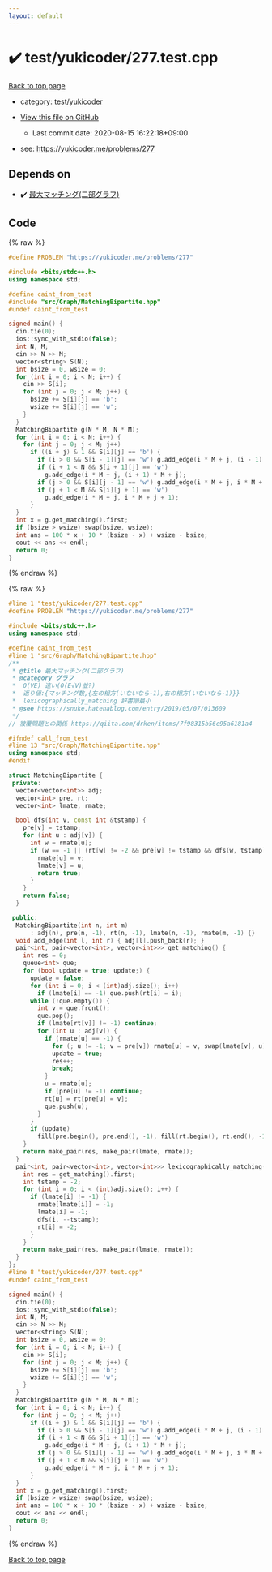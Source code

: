 ```yaml
---
layout: default
---
```


<!-- mathjax config similar to math.stackexchange -->
<script type="text/javascript" async
  src="https://cdnjs.cloudflare.com/ajax/libs/mathjax/2.7.5/MathJax.js?config=TeX-MML-AM_CHTML">
</script>
<script type="text/x-mathjax-config">
  MathJax.Hub.Config({
    TeX: { equationNumbers: { autoNumber: "AMS" }},
    tex2jax: {
      inlineMath: [ ['$','$'] ],
      processEscapes: true
    },
    "HTML-CSS": { matchFontHeight: false },
    displayAlign: "left",
    displayIndent: "2em"
  });
</script>

<script type="text/javascript" src="https://cdnjs.cloudflare.com/ajax/libs/jquery/3.4.1/jquery.min.js"></script>
<script src="https://cdn.jsdelivr.net/npm/jquery-balloon-js@1.1.2/jquery.balloon.min.js" integrity="sha256-ZEYs9VrgAeNuPvs15E39OsyOJaIkXEEt10fzxJ20+2I=" crossorigin="anonymous"></script>
<script type="text/javascript" src="../../../assets/js/copy-button.js"></script>
<link rel="stylesheet" href="../../../assets/css/copy-button.css" />


# :heavy_check_mark: test/yukicoder/277.test.cpp

<a href="../../../index.html">Back to top page</a>

* category: <a href="../../../index.html#de60e5ba474ac43bf7562c10f5977e2d">test/yukicoder</a>
* <a href="{{ site.github.repository_url }}/blob/master/test/yukicoder/277.test.cpp">View this file on GitHub</a>
    - Last commit date: 2020-08-15 16:22:18+09:00


* see: <a href="https://yukicoder.me/problems/277">https://yukicoder.me/problems/277</a>


## Depends on

* :heavy_check_mark: <a href="../../../library/src/Graph/MatchingBipartite.hpp.html">最大マッチング(二部グラフ)</a>


## Code

<a id="unbundled"></a>
{% raw %}
```cpp
#define PROBLEM "https://yukicoder.me/problems/277"

#include <bits/stdc++.h>
using namespace std;

#define caint_from_test
#include "src/Graph/MatchingBipartite.hpp"
#undef caint_from_test

signed main() {
  cin.tie(0);
  ios::sync_with_stdio(false);
  int N, M;
  cin >> N >> M;
  vector<string> S(N);
  int bsize = 0, wsize = 0;
  for (int i = 0; i < N; i++) {
    cin >> S[i];
    for (int j = 0; j < M; j++) {
      bsize += S[i][j] == 'b';
      wsize += S[i][j] == 'w';
    }
  }
  MatchingBipartite g(N * M, N * M);
  for (int i = 0; i < N; i++) {
    for (int j = 0; j < M; j++)
      if ((i + j) & 1 && S[i][j] == 'b') {
        if (i > 0 && S[i - 1][j] == 'w') g.add_edge(i * M + j, (i - 1) * M + j);
        if (i + 1 < N && S[i + 1][j] == 'w')
          g.add_edge(i * M + j, (i + 1) * M + j);
        if (j > 0 && S[i][j - 1] == 'w') g.add_edge(i * M + j, i * M + j - 1);
        if (j + 1 < M && S[i][j + 1] == 'w')
          g.add_edge(i * M + j, i * M + j + 1);
      }
  }
  int x = g.get_matching().first;
  if (bsize > wsize) swap(bsize, wsize);
  int ans = 100 * x + 10 * (bsize - x) + wsize - bsize;
  cout << ans << endl;
  return 0;
}
```
{% endraw %}

<a id="bundled"></a>
{% raw %}
```cpp
#line 1 "test/yukicoder/277.test.cpp"
#define PROBLEM "https://yukicoder.me/problems/277"

#include <bits/stdc++.h>
using namespace std;

#define caint_from_test
#line 1 "src/Graph/MatchingBipartite.hpp"
/**
 * @title 最大マッチング(二部グラフ)
 * @category グラフ
 *  O(VE) 速い(O(E√V)並?)
 *  返り値:{マッチング数,{左の相方(いないなら-1),右の相方(いないなら-1)}}
 *  lexicographically_matching 辞書順最小
 * @see https://snuke.hatenablog.com/entry/2019/05/07/013609
 */
// 被覆問題との関係 https://qiita.com/drken/items/7f98315b56c95a6181a4

#ifndef call_from_test
#line 13 "src/Graph/MatchingBipartite.hpp"
using namespace std;
#endif

struct MatchingBipartite {
 private:
  vector<vector<int>> adj;
  vector<int> pre, rt;
  vector<int> lmate, rmate;

  bool dfs(int v, const int &tstamp) {
    pre[v] = tstamp;
    for (int u : adj[v]) {
      int w = rmate[u];
      if (w == -1 || (rt[w] != -2 && pre[w] != tstamp && dfs(w, tstamp))) {
        rmate[u] = v;
        lmate[v] = u;
        return true;
      }
    }
    return false;
  }

 public:
  MatchingBipartite(int n, int m)
      : adj(n), pre(n, -1), rt(n, -1), lmate(n, -1), rmate(m, -1) {}
  void add_edge(int l, int r) { adj[l].push_back(r); }
  pair<int, pair<vector<int>, vector<int>>> get_matching() {
    int res = 0;
    queue<int> que;
    for (bool update = true; update;) {
      update = false;
      for (int i = 0; i < (int)adj.size(); i++)
        if (lmate[i] == -1) que.push(rt[i] = i);
      while (!que.empty()) {
        int v = que.front();
        que.pop();
        if (lmate[rt[v]] != -1) continue;
        for (int u : adj[v]) {
          if (rmate[u] == -1) {
            for (; u != -1; v = pre[v]) rmate[u] = v, swap(lmate[v], u);
            update = true;
            res++;
            break;
          }
          u = rmate[u];
          if (pre[u] != -1) continue;
          rt[u] = rt[pre[u] = v];
          que.push(u);
        }
      }
      if (update)
        fill(pre.begin(), pre.end(), -1), fill(rt.begin(), rt.end(), -1);
    }
    return make_pair(res, make_pair(lmate, rmate));
  }
  pair<int, pair<vector<int>, vector<int>>> lexicographically_matching() {
    int res = get_matching().first;
    int tstamp = -2;
    for (int i = 0; i < (int)adj.size(); i++) {
      if (lmate[i] != -1) {
        rmate[lmate[i]] = -1;
        lmate[i] = -1;
        dfs(i, --tstamp);
        rt[i] = -2;
      }
    }
    return make_pair(res, make_pair(lmate, rmate));
  }
};
#line 8 "test/yukicoder/277.test.cpp"
#undef caint_from_test

signed main() {
  cin.tie(0);
  ios::sync_with_stdio(false);
  int N, M;
  cin >> N >> M;
  vector<string> S(N);
  int bsize = 0, wsize = 0;
  for (int i = 0; i < N; i++) {
    cin >> S[i];
    for (int j = 0; j < M; j++) {
      bsize += S[i][j] == 'b';
      wsize += S[i][j] == 'w';
    }
  }
  MatchingBipartite g(N * M, N * M);
  for (int i = 0; i < N; i++) {
    for (int j = 0; j < M; j++)
      if ((i + j) & 1 && S[i][j] == 'b') {
        if (i > 0 && S[i - 1][j] == 'w') g.add_edge(i * M + j, (i - 1) * M + j);
        if (i + 1 < N && S[i + 1][j] == 'w')
          g.add_edge(i * M + j, (i + 1) * M + j);
        if (j > 0 && S[i][j - 1] == 'w') g.add_edge(i * M + j, i * M + j - 1);
        if (j + 1 < M && S[i][j + 1] == 'w')
          g.add_edge(i * M + j, i * M + j + 1);
      }
  }
  int x = g.get_matching().first;
  if (bsize > wsize) swap(bsize, wsize);
  int ans = 100 * x + 10 * (bsize - x) + wsize - bsize;
  cout << ans << endl;
  return 0;
}

```
{% endraw %}

<a href="../../../index.html">Back to top page</a>

